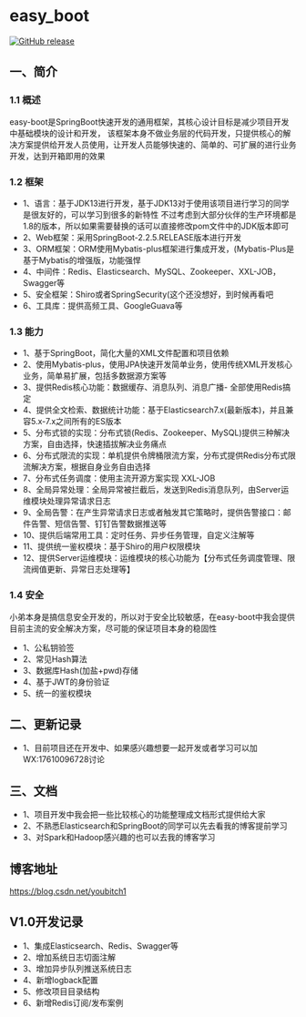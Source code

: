 # easy_boot

[![GitHub release](https://img.shields.io/github/release/xuxueli/xxl-job.svg)](https://github.com/Mydreamandreality/easy_boot)

## 一、简介

### 1.1 概述
easy-boot是SpringBoot快速开发的通用框架，其核心设计目标是减少项目开发中基础模块的设计和开发，
该框架本身不做业务层的代码开发，只提供核心的解决方案提供给开发人员使用，让开发人员能够快速的、简单的、可扩展的进行业务开发，达到开箱即用的效果

### 1.2 框架
- 1、语言：基于JDK13进行开发，基于JDK13对于使用该项目进行学习的同学是很友好的，可以学习到很多的新特性
不过考虑到大部分伙伴的生产环境都是1.8的版本，所以如果需要替换的话可以直接修改pom文件中的JDK版本即可
- 2、Web框架：采用SpringBoot-2.2.5.RELEASE版本进行开发
- 3、ORM框架：ORM使用Mybatis-plus框架进行集成开发，(Mybatis-Plus是基于Mybatis的增强版，功能强悍
- 4、中间件：Redis、Elasticsearch、MySQL、Zookeeper、XXL-JOB，Swagger等
- 5、安全框架：Shiro或者SpringSecurity(这个还没想好，到时候再看吧
- 6、工具库：提供高频工具、GoogleGuava等

### 1.3 能力
- 1、基于SpringBoot，简化大量的XML文件配置和项目依赖
- 2、使用Mybatis-plus，使用JPA快速开发简单业务，使用传统XML开发核心业务，简单易扩展，包括多数据源方案等
- 3、提供Redis核心功能：数据缓存、消息队列、消息广播- 全部使用Redis搞定
- 4、提供全文检索、数据统计功能：基于Elasticsearch7.x(最新版本)，并且兼容5.x-7.x之间所有的ES版本
- 5、分布式锁的实现：分布式锁(Redis、Zookeeper、MySQL)提供三种解决方案，自由选择，快速插拔解决业务痛点
- 6、分布式限流的实现：单机提供令牌桶限流方案，分布式提供Redis分布式限流解决方案，根据自身业务自由选择
- 7、分布式任务调度：使用主流开源方案实现 XXL-JOB
- 8、全局异常处理：全局异常被拦截后，发送到Redis消息队列，由Server运维模块处理异常请求日志
- 9、全局告警：在产生异常请求日志或者触发其它策略时，提供告警接口：邮件告警、短信告警、钉钉告警数据推送等
- 10、提供后端常用工具：定时任务、异步任务管理，自定义注解等
- 11、提供统一鉴权模块：基于Shiro的用户权限模块
- 12、提供Server运维模块：运维模块的核心功能为【分布式任务调度管理、限流阀值更新、异常日志处理等】

### 1.4 安全
小弟本身是搞信息安全开发的，所以对于安全比较敏感，在easy-boot中我会提供目前主流的安全解决方案，尽可能的保证项目本身的稳固性
- 1、公私钥验签
- 2、常见Hash算法
- 3、数据库Hash(加盐+pwd)存储
- 4、基于JWT的身份验证
- 5、统一的鉴权模块

## 二、更新记录
- 1、目前项目还在开发中、如果感兴趣想要一起开发或者学习可以加WX:17610096728讨论

## 三、文档
- 1、项目开发中我会把一些比较核心的功能整理成文档形式提供给大家
- 2、不熟悉Elasticsearch和SpringBoot的同学可以先去看我的博客提前学习
- 3、对Spark和Hadoop感兴趣的也可以去我的博客学习

## 博客地址
https://blog.csdn.net/youbitch1

## V1.0开发记录
- 1、集成Elasticsearch、Redis、Swagger等
- 2、增加系统日志切面注解
- 3、增加异步队列推送系统日志
- 4、新增logback配置
- 5、修改项目目录结构
- 6、新增Redis订阅/发布案例